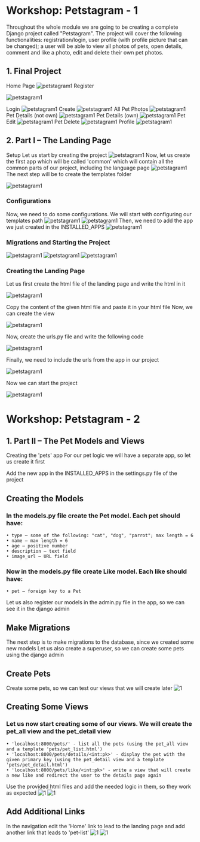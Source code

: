 # Workshop: Petstagram - 1
Throughout the whole module we are going to be creating a complete Django project called "Petstagram". The project will cover the following functionalities: registration/login, user profile (with profile picture that can be changed); a user will be able to view all photos of pets, open details, comment and like a photo, edit and delete their own pet photos. 
##    1. Final Project
Home Page
![petstagram1](https://user-images.githubusercontent.com/67734870/120034619-fb64f880-c005-11eb-9af2-3afa1d133a1d.png)
Register

![petstagram1](https://user-images.githubusercontent.com/67734870/120034754-31a27800-c006-11eb-98e6-905867be6b02.png)

Login
![petstagram1](https://user-images.githubusercontent.com/67734870/120034830-4e3eb000-c006-11eb-8a48-7811b8a1f831.png)
Create
![petstagram1](https://user-images.githubusercontent.com/67734870/120034904-6adae800-c006-11eb-8bb3-d8a5a60bd7c5.png)
All Pet Photos
![petstagram1](https://user-images.githubusercontent.com/67734870/120034985-8940e380-c006-11eb-9d2c-d137c287ed04.png)
Pet Details (not own)
![petstagram1](https://user-images.githubusercontent.com/67734870/120035058-a70e4880-c006-11eb-9f0a-b0693f93c773.png)
Pet Details (own)
![petstagram1](https://user-images.githubusercontent.com/67734870/120035196-dd4bc800-c006-11eb-82f5-2189379e6bea.png)
Pet Edit
![petstagram1](https://user-images.githubusercontent.com/67734870/120035258-f3598880-c006-11eb-9a29-e033e06cd835.png)
Pet Delete
![petstagram1](https://user-images.githubusercontent.com/67734870/120035311-0d936680-c007-11eb-9db7-35ad81f8dc1b.png)
Profile
![petstagram1](https://user-images.githubusercontent.com/67734870/120035351-213ecd00-c007-11eb-998f-1c2186b0b9a9.png)
##    2. Part I – The Landing Page
Setup
Let us start by creating the project
![petstagram1](https://user-images.githubusercontent.com/67734870/120035422-43384f80-c007-11eb-8e67-8d99e397ab9a.png)
Now, let us create the first app which will be called 'common' which will contain all the common parts of our project, including the language page
![petstagram1](https://user-images.githubusercontent.com/67734870/120035489-5e0ac400-c007-11eb-97b8-226feecc28df.png)
The next step will be to create the templates folder

![petstagram1](https://user-images.githubusercontent.com/67734870/120035552-7a0e6580-c007-11eb-887b-f90cfea1ea5c.png)
### Configurations
Now, we need to do some configurations. We will start with configuring our templates path
![petstagram1](https://user-images.githubusercontent.com/67734870/120035639-98746100-c007-11eb-80f7-f1b9a7ed6727.png)
![petstagram1](https://user-images.githubusercontent.com/67734870/120035746-bb067a00-c007-11eb-94cd-75ce37fbd100.png)
Then, we need to add the app we just created in the INSTALLED_APPS
![petstagram1](https://user-images.githubusercontent.com/67734870/120035852-ebe6af00-c007-11eb-8d2d-c511bbbb1581.png)
### Migrations and Starting the Project
![petstagram1](https://user-images.githubusercontent.com/67734870/120035969-146ea900-c008-11eb-95c6-a32c8058ed41.png)
![petstagram1](https://user-images.githubusercontent.com/67734870/120036025-2cdec380-c008-11eb-841f-401a74a26d5a.png)
![petstagram1](https://user-images.githubusercontent.com/67734870/120036087-45e77480-c008-11eb-9f2e-7c5e123f6eea.png)
### Creating the Landing Page
Let us first create the html file of the landing page and write the html in it

![petstagram1](https://user-images.githubusercontent.com/67734870/120036178-66173380-c008-11eb-8130-764f7f0aa59e.png)

Copy the content of the given html file and paste it in your html file
Now, we can create the view

![petstagram1](https://user-images.githubusercontent.com/67734870/120036233-79c29a00-c008-11eb-911a-f96517305b00.png)

Now, create the urls.py file and write the following code

![petstagram1](https://user-images.githubusercontent.com/67734870/120036275-9068f100-c008-11eb-9a58-68b682fb115d.png)

Finally, we need to include the urls from the app in our project

![petstagram1](https://user-images.githubusercontent.com/67734870/120036317-a4acee00-c008-11eb-961c-5a9e793c256e.png)

Now we can start the project

![petstagram1](https://user-images.githubusercontent.com/67734870/120036376-b9898180-c008-11eb-83fe-42186d5e434e.png)

# Workshop: Petstagram - 2
 ##   1. Part II – The Pet Models and Views
Creating the 'pets' app
For our pet logic we will have a separate app, so let us create it first

Add the new app in the INSTALLED_APPS in the settings.py file of the project
## Creating the Models
### In the models.py file create the Pet model. Each pet should have:
    • type – some of the following: "cat", "dog", "parrot"; max length = 6
    • name – max length = 6
    • age – positive number
    • description – text field
    • image_url – URL field
### Now in the models.py file create Like model. Each like should have:
    • pet – foreign key to a Pet
Let us also register our models in the admin.py file in the app, so we can see it in the django admin
## Make Migrations
The next step is to make migrations to the database, since we created some new models
Let us also create a superuser, so we can create some pets using the django admin
## Create Pets
Create some pets, so we can test our views that we will create later
![1](https://user-images.githubusercontent.com/67734870/121063918-9791bb00-c7cf-11eb-96b6-5a265c7dd020.png)
## Creating Some Views
### Let us now start creating some of our views. We will create the pet_all view and the pet_detail view
    • 'localhost:8000/pets/' - list all the pets (using the pet_all view and a template 'pets/pet_list.html')
    • 'localhost:8000/pets/details/<int:pk>' - display the pet with the given primary key (using the pet_detail view and a template 'pets/pet_detail.html')
    • 'localhost:8000/pets/like/<int:pk>' - write a view that will create a new like and redirect the user to the details page again
Use the provided html files and add the needed logic in them, so they work as expected
![1](https://user-images.githubusercontent.com/67734870/121064136-dcb5ed00-c7cf-11eb-8712-70838ba2bd77.png)
![1](https://user-images.githubusercontent.com/67734870/121064201-f0615380-c7cf-11eb-9b80-f4fc1827ba3c.png)
## Add Additional Links
In the navigation edit the 'Home' link to lead to the landing page and add another link that leads to 'pet-list'
![1](https://user-images.githubusercontent.com/67734870/121064284-08d16e00-c7d0-11eb-8024-78ae46ddf4f3.png)
![1](https://user-images.githubusercontent.com/67734870/121064330-1850b700-c7d0-11eb-91a4-00e0ab8ea11d.png)